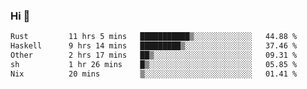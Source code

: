 ### Hi 👋

<!--START_SECTION:waka-->

```txt
Rust         11 hrs 5 mins   ███████████▒░░░░░░░░░░░░░   44.88 %
Haskell      9 hrs 14 mins   █████████▒░░░░░░░░░░░░░░░   37.46 %
Other        2 hrs 17 mins   ██▒░░░░░░░░░░░░░░░░░░░░░░   09.31 %
sh           1 hr 26 mins    █▒░░░░░░░░░░░░░░░░░░░░░░░   05.85 %
Nix          20 mins         ▒░░░░░░░░░░░░░░░░░░░░░░░░   01.41 %
```

<!--END_SECTION:waka-->
